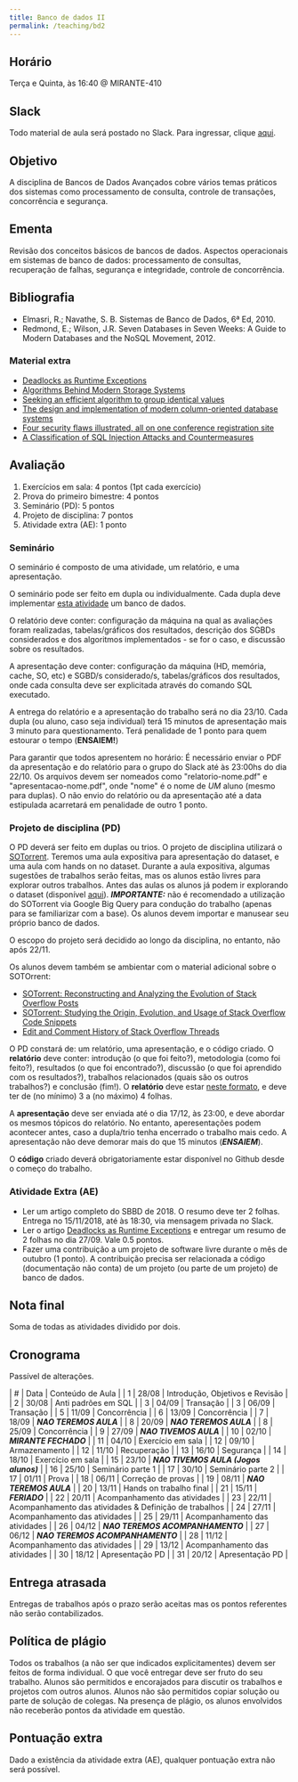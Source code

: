 ```yaml
---
title: Banco de dados II
permalink: /teaching/bd2
---
```


## Horário

Terça e Quinta, às 16:40 @ MIRANTE-410

## Slack

Todo material de aula será postado no Slack. Para ingressar, clique [aqui](https://join.slack.com/t/bd2-bcc/shared_invite/enQtNDI0MTA5NTI1MTA3LTVmMTRiZTRlMzM1YWNmYjdjZWYxYTliNjQ3ZGQ3ZDdhM2UwY2FiNTU5NzNjYzk3OTIwMDY1ODlhZjk0OTA2NDM).

## Objetivo

A disciplina de Bancos de Dados Avançados cobre vários temas práticos dos sistemas como processamento de consulta, controle de transações, concorrência e segurança.


## Ementa

Revisão dos conceitos básicos de bancos de dados. Aspectos operacionais em sistemas de banco de dados: processamento de consultas, recuperação de falhas, segurança e integridade, controle de concorrência.


## Bibliografia

- Elmasri, R.; Navathe, S. B. Sistemas de Banco de Dados, 6ª Ed, 2010.
- Redmond, E.; Wilson, J.R. Seven Databases in Seven Weeks: A Guide to Modern Databases and the NoSQL Movement, 2012.

### Material extra

- [Deadlocks as Runtime Exceptions](https://sites.google.com/a/cin.ufpe.br/castor/sblp_2015_submitted.pdf)
- [Algorithms Behind Modern Storage Systems](https://cacm.acm.org/magazines/2018/8/229762-algorithms-behind-modern-storage-systems/fulltext)
- [Seeking an efficient algorithm to group identical values](https://lemire.me/blog/2008/05/01/i-am-seeking-an-efficient-algorithm-to-group-identical-values-in-an-array/)
- [The design and implementation of modern column-oriented database systems](https://blog.acolyer.org/2018/09/26/the-design-and-implementation-of-modern-column-oriented-database-systems/)
- [Four security flaws illustrated, all on one conference registration site](http://andreas-zeller.blogspot.com/2016/04/how-i-twice-hacked-conference.html)
- [A Classification of SQL Injection Attacks and Countermeasures](https://pdfs.semanticscholar.org/81a5/02b52485e52713ccab6d260f15871c2acdcb.pdf)

## Avaliação

1. Exercícios em sala: 4 pontos (1pt cada exercício)
2. Prova do primeiro bimestre: 4 pontos
3. Seminário (PD): 5 pontos
3. Projeto de disciplina: 7 pontos
4. Atividade extra (AE): 1 ponto

### Seminário

O seminário é composto de uma atividade, um relatório, e uma apresentação.

O seminário pode ser feito em dupla ou individualmente. Cada dupla deve implementar [esta atividade](/teaching/bd2/exercise) um banco de dados.

O relatório deve conter: configuração da máquina na qual as avaliações foram realizadas, tabelas/gráficos dos resultados, descrição dos SGBDs considerados e dos algoritmos implementados - se for o caso, e discussão sobre os resultados.

A apresentação deve conter: configuração da máquina (HD, memória, cache, SO, etc) e SGBD/s considerado/s, tabelas/gráficos dos resultados, onde cada consulta deve ser explicitada através do comando SQL executado.

A entrega do relatório e a apresentação do trabalho será no dia 23/10. Cada dupla (ou aluno, caso seja individual) terá 15 minutos de apresentação mais 3 minuto para questionamento. Terá penalidade de 1 ponto para quem estourar o tempo (**ENSAIEM!**)

Para garantir que todos apresentem no horário: É necessário enviar o PDF da apresentação e do relatório para o grupo do Slack até às 23:00hs do dia 22/10. Os arquivos devem ser nomeados como "relatorio-nome.pdf" e "apresentacao-nome.pdf", onde "nome" é o nome de *UM* aluno (mesmo para duplas). O não envio do relatório ou da apresentação até a data estipulada acarretará em penalidade de outro 1 ponto.

### Projeto de disciplina (PD)

O PD deverá ser feito em duplas ou trios. O projeto de disciplina utilizará o [SOTorrent](http://sotorrent.org). Teremos uma aula expositiva para apresentação do dataset, e uma aula com hands on no dataset. Durante a aula expositiva, algumas sugestões de trabalhos serão feitas, mas os alunos estão livres para explorar outros trabalhos.  Antes das aulas os alunos já podem ir explorando o dataset (disponível [aqui](https://zenodo.org/record/1434285#.W9pMsFLQ_MI)). ***IMPORTANTE:*** não é recomendado a utilização do SOTorrent via Google Big Query para condução do trabalho (apenas para se familiarizar com a base). Os alunos devem importar e manusear seu próprio banco de dados.

O escopo do projeto será decidido ao longo da disciplina, no entanto, não após 22/11.

Os alunos devem também se ambientar com o material adicional sobre o SOTOrrent:

- [SOTorrent: Reconstructing and Analyzing the Evolution of Stack Overflow Posts](http://empirical-software.engineering/assets/pdf/msr18-sotorrent.pdf)
- [SOTorrent: Studying the Origin, Evolution, and Usage of Stack Overflow Code Snippets](http://empirical-software.engineering/assets/pdf/msr19-sotorrent.pdf)
- [Edit and Comment History of Stack Overflow Threads](http://empirical-software.engineering/blog/sotorrent-edithistory)

O PD constará de: um relatório, uma apresentação, e o código criado. O **relatório** deve conter: introdução (o que foi feito?), metodologia (como foi feito?), resultados (o que foi encontrado?), discussão (o que foi aprendido com os resultados?), trabalhos relacionados (quais são os outros trabalhos?) e conclusão (fim!). O **relatório** deve estar [neste formato](https://www.ieee.org/content/dam/ieee-org/ieee/web/org/conferences/Conference-template-A4.doc), e deve ter de (no mínimo) 3 a (no máximo) 4 folhas.

A **apresentação** deve ser enviada até o dia 17/12, às 23:00, e deve abordar os mesmos tópicos do relatório. No entanto, aperesentações podem acontecer antes, caso a dupla/trio tenha encerrado o trabalho mais cedo. A apresentação não deve demorar mais do que 15 minutos (***ENSAIEM***).

O **código** criado deverá obrigatoriamente estar disponível no Github desde o começo do trabalho.

### Atividade Extra (AE)

- Ler um artigo completo do SBBD de 2018. O resumo deve ter 2 folhas. Entrega no 15/11/2018, até às 18:30, via mensagem privada no Slack.
- Ler o artigo [Deadlocks as Runtime Exceptions](https://sites.google.com/a/cin.ufpe.br/castor/sblp_2015_submitted.pdf) e entregar um resumo de 2 folhas no dia 27/09. Vale 0.5 pontos.
- Fazer uma contribuição a um projeto de software livre durante o mês de outubro (1 ponto). A contribuição precisa ser relacionada a código (documentação não conta) de um projeto (ou parte de um projeto) de banco de dados.

## Nota final

Soma de todas as atividades dividido por dois.

## Cronograma

Passível de alterações.

| # | Data  | Conteúdo de Aula                 |
| 1 | 28/08 | Introdução, Objetivos e Revisão  |
| 2 | 30/08 | Anti padrões em SQL              |
| 3 | 04/09 | Transação                     |
| 3 | 06/09 | Transação            |
| 5 | 11/09 | Concorrência                  |
| 6 | 13/09 | Concorrência                  |
| 7 | 18/09 | ***NAO TEREMOS AULA***        |
| 8 | 20/09 | ***NAO TEREMOS AULA***        |
| 8 | 25/09 | Concorrência                  |
| 9 | 27/09 | ***NAO TIVEMOS AULA***        |
| 10 | 02/10 | ***MIRANTE FECHADO***        |
| 11 | 04/10 | Exercício em sala            |
| 12 | 09/10 | Armazenamento                |
| 12 | 11/10 | Recuperação                  |
| 13 | 16/10 | Segurança                    |
| 14 | 18/10 | Exercício em sala            |
| 15 | 23/10 | ***NAO TIVEMOS AULA (Jogos alunos)***       |
| 16 | 25/10 | Seminário parte 1            |
| 17 | 30/10 | Seminário parte 2            |
| 17 | 01/11 | Prova                        |
| 18 | 06/11 | Correção de provas |
| 19 | 08/11 | ***NAO TEREMOS AULA*** |
| 20 | 13/11 | Hands on trabalho final |
| 21 | 15/11 | ***FERIADO*** |
| 22 | 20/11 | Acompanhamento das atividades |
| 23 | 22/11 | Acompanhamento das atividades & Definição de trabalhos |
| 24 | 27/11 | Acompanhamento das atividades |
| 25 | 29/11 | Acompanhamento das atividades |
| 26 | 04/12 | ***NAO TEREMOS ACOMPANHAMENTO*** |
| 27 | 06/12 | ***NAO TEREMOS ACOMPANHAMENTO*** |
| 28 | 11/12 | Acompanhamento das atividades |
| 29 | 13/12 | Acompanhamento das atividades |
| 30 | 18/12 | Apresentação PD |
| 31 | 20/12 | Apresentação PD |


## Entrega atrasada

Entregas de trabalhos após o prazo serão aceitas mas os pontos referentes não serão contabilizados.

## Política de plágio

Todos os trabalhos (a não ser que indicados explicitamentes) devem ser feitos de forma individual. O que você entregar deve ser fruto do seu trabalho. Alunos são permitidos e encorajados para discutir os trabalhos e projetos com outros alunos. Alunos não são permitidos copiar solução ou parte de solução de colegas. Na presença de plágio, os alunos envolvidos não receberão pontos da atividade em questão.

## Pontuação extra

Dado a existência da atividade extra (AE), qualquer pontuação extra não será possível.
